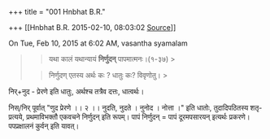 +++
title = "001 Hnbhat B.R."

+++
[[Hnbhat B.R.	2015-02-10, 08:03:02 [Source](https://groups.google.com/g/samskrita/c/xRspP3dyyro)]]



  

  

On Tue, Feb 10, 2015 at 6:02 AM, vasantha syamalam  

> 
> > यथा कालं यथान्यायं **निर्णुदन्** पापमात्मनः।(१-३७) >
> 
> > निर्णुदण् एतस्य अर्थः कः ? धातुः कः? विवृणोतु। >
> 
> > 

  

निर्+नुद - प्रेरणे इति धातुः, अर्थश्च तत्रैव दत्तः, धात्वर्थः।

  

निस्/निर् पूर्वात् "णुद प्रेरणे ।। २ ।। नुदति, नुदते । नुनोद । नोत्ता ।" इति धातोः, तुदादिपठितस्य शतृ-प्रत्यये, प्रथमाविभक्तौ एकवचने निर्णुदन् इति रूपम्। पापं निर्णुदन् = पापं दूरमपसारयन् इत्यर्थः प्रकरणे। पपप्रक्षालनं कुर्वन् इति यावत्।

  

  

  


